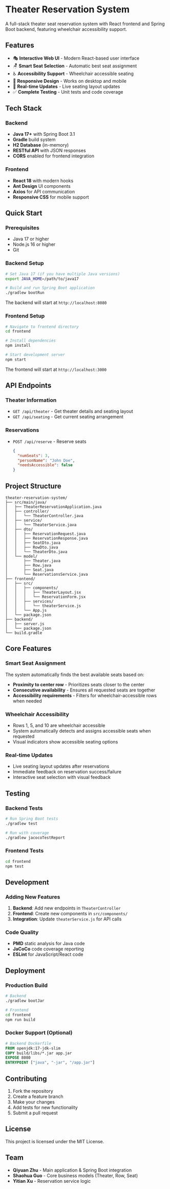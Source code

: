 # Theater Reservation System

A full-stack theater seat reservation system with React frontend and Spring Boot backend, featuring wheelchair accessibility support.

## Features

- 🎭 **Interactive Web UI** - Modern React-based user interface
- 🪑 **Smart Seat Selection** - Automatic best seat assignment
- ♿ **Accessibility Support** - Wheelchair accessible seating
- 📱 **Responsive Design** - Works on desktop and mobile
- 🔄 **Real-time Updates** - Live seating layout updates
- ✅ **Complete Testing** - Unit tests and code coverage

## Tech Stack

### Backend
- **Java 17+** with Spring Boot 3.1
- **Gradle** build system
- **H2 Database** (in-memory)
- **RESTful API** with JSON responses
- **CORS** enabled for frontend integration

### Frontend
- **React 18** with modern hooks
- **Ant Design** UI components
- **Axios** for API communication
- **Responsive CSS** for mobile support

## Quick Start

### Prerequisites
- Java 17 or higher
- Node.js 16 or higher
- Git

### Backend Setup
```bash
# Set Java 17 (if you have multiple Java versions)
export JAVA_HOME=/path/to/java17

# Build and run Spring Boot application
./gradlew bootRun
```

The backend will start at `http://localhost:8080`

### Frontend Setup
```bash
# Navigate to frontend directory
cd frontend

# Install dependencies
npm install

# Start development server
npm start
```

The frontend will start at `http://localhost:3000`

## API Endpoints

### Theater Information
- `GET /api/theater` - Get theater details and seating layout
- `GET /api/seating` - Get current seating arrangement

### Reservations
- `POST /api/reserve` - Reserve seats
  ```json
  {
    "numSeats": 3,
    "personName": "John Doe",
    "needsAccessible": false
  }
  ```

## Project Structure

```
theater-reservation-system/
├── src/main/java/
│   ├── TheaterReservationApplication.java
│   ├── controller/
│   │   └── TheaterController.java
│   ├── service/
│   │   └── TheaterService.java
│   ├── dto/
│   │   ├── ReservationRequest.java
│   │   ├── ReservationResponse.java
│   │   ├── SeatDto.java
│   │   ├── RowDto.java
│   │   └── TheaterDto.java
│   └── model/
│       ├── Theater.java
│       ├── Row.java
│       ├── Seat.java
│       └── ReservationsService.java
├── frontend/
│   ├── src/
│   │   ├── components/
│   │   │   ├── TheaterLayout.jsx
│   │   │   └── ReservationForm.jsx
│   │   ├── services/
│   │   │   └── theaterService.js
│   │   └── App.js
│   └── package.json
├── backend/
│   ├── server.js
│   └── package.json
└── build.gradle
```

## Core Features

### Smart Seat Assignment
The system automatically finds the best available seats based on:
- **Proximity to center row** - Prioritizes seats closer to the center
- **Consecutive availability** - Ensures all requested seats are together
- **Accessibility requirements** - Filters for wheelchair-accessible rows when needed

### Wheelchair Accessibility
- Rows 1, 5, and 10 are wheelchair accessible
- System automatically detects and assigns accessible seats when requested
- Visual indicators show accessible seating options

### Real-time Updates
- Live seating layout updates after reservations
- Immediate feedback on reservation success/failure
- Interactive seat selection with visual feedback

## Testing

### Backend Tests
```bash
# Run Spring Boot tests
./gradlew test

# Run with coverage
./gradlew jacocoTestReport
```

### Frontend Tests
```bash
cd frontend
npm test
```

## Development

### Adding New Features
1. **Backend**: Add new endpoints in `TheaterController`
2. **Frontend**: Create new components in `src/components/`
3. **Integration**: Update `theaterService.js` for API calls

### Code Quality
- **PMD** static analysis for Java code
- **JaCoCo** code coverage reporting
- **ESLint** for JavaScript/React code

## Deployment

### Production Build
```bash
# Backend
./gradlew bootJar

# Frontend
cd frontend
npm run build
```

### Docker Support (Optional)
```dockerfile
# Backend Dockerfile
FROM openjdk:17-jdk-slim
COPY build/libs/*.jar app.jar
EXPOSE 8080
ENTRYPOINT ["java", "-jar", "/app.jar"]
```

## Contributing

1. Fork the repository
2. Create a feature branch
3. Make your changes
4. Add tests for new functionality
5. Submit a pull request

## License

This project is licensed under the MIT License.

## Team

- **Qiyuan Zhu** - Main application & Spring Boot integration
- **Shaohua Guo** - Core business models (Theater, Row, Seat)
- **Yitian Xu** - Reservation service logic
